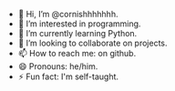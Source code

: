 - 👋 Hi, I’m @cornishhhhhhh.
- 👀 I’m interested in programming.
- 🌱 I’m currently learning Python.
- 💞️ I’m looking to collaborate on projects.
- 📫 How to reach me: on github.
- 😄 Pronouns: he/him.
- ⚡ Fun fact: I'm self-taught.

<!---
cornishhhhhhh/cornishhhhhhh is a ✨ special ✨ repository because its `README.md` (this file) appears on your GitHub profile.
You can click the Preview link to take a look at your changes.
--->
